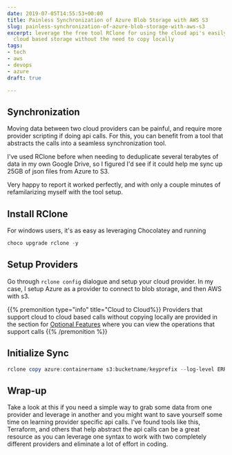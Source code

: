 ```yaml
---
date: 2019-07-05T14:55:53+00:00
title: Painless Synchronization of Azure Blob Storage with AWS S3
slug: painless-synchronization-of-azure-blob-storage-with-aws-s3
excerpt: leverage the free tool RClone for using the cloud api's easily to synchronize
  cloud based storage without the need to copy locally
tags:
- tech
- aws
- devops
- azure
draft: true

---
```

## Synchronization

Moving data between two cloud providers can be painful, and require more provider scripting if doing api calls. For this, you can benefit from a tool that abstracts the calls into a seamless synchronization tool. 

I've used RClone before when needing to deduplicate several terabytes of data in my own Google Drive, so I figured I'd see if it could help me sync up 25GB of json files from Azure to S3. 

Very happy to report it worked perfectly, and with only a couple minutes of refamilarizing myself with the tool setup. 


## Install RClone

For windows users, it's as easy as leveraging Chocolatey and running

```powershell
choco upgrade rclone -y
```

## Setup Providers

Go through `rclone config` dialogue and setup your cloud provider. In my case, I setup Azure as a provider to connect to blob storage, and then AWS with s3.

{{% premonition type="info" title="Cloud to Cloud%}}
Providers that support cloud to cloud based calls without copying locally are provided in the section for [Optional Features](http://bit.ly/2LEOSrR) where you can view the operations that support calls
{{% /premonition %}}


## Initialize Sync

```powershell
rclone copy azure:containername s3:bucketname/keyprefix --log-level ERROR --progress --dry-run
```

## Wrap-up

Take a look at this if you need a simple way to grab some data from one provider and leverage in another and you might want to save yourself some time on learning provider specific api calls. I've found tools like this, Terraform, and others that help abstract the api calls can be a great resource as you can leverage one syntax to work with two completely different providers and eliminate a lot of effort in coding.